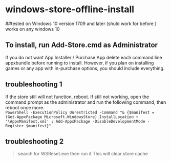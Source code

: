 # windows-store-offline-install
##tested on Windows 10 version 1709 and later (shuld work for before )
works on any windows 10 
## To install, run Add-Store.cmd as Administrator  
If you do not want App Installer / Purchase App  delete each command line appxbundle before running to install. However, if you plan on installing games or any app with in-purchase options, you should include everything.  
## troubleshooting 1
If the store still will not function, reboot. If still not working, open the command prompt as the administrator and run the following command, then reboot once more.  
```PowerShell -ExecutionPolicy Unrestricted -Command "& {$manifest = (Get-AppxPackage Microsoft.WindowsStore).InstallLocation + '\AppxManifest.xml' ; Add-AppxPackage -DisableDevelopmentMode -Register $manifest}"```    
## troubleshooting 2
> search for
 WSReset.exe  then run it
This will clear store cache
